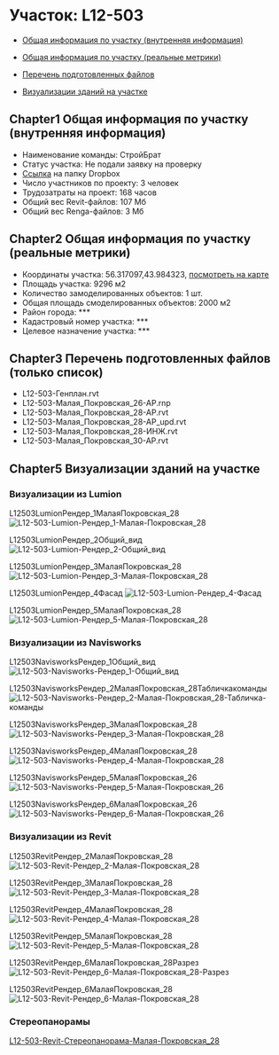 # Участок: L12-503

* [Общая информация по участку (внутренняя информация)](#Chapter1)

* [Общая информация по участку (реальные метрики)](#Chapter2)

* [Перечень подготовленных файлов](#Chapter3)

* [Визуализации зданий на участке](#Chapter5)

## <a id="test">Chapter1</a> Общая информация по участку (внутренняя информация)
+ Наименование команды: СтройБрат
+ Статус участка: Не подали заявку на проверку
+ [Ссылка](https://www.dropbox.com/sh/wvvgv1nw1iqred9/AABwMMqKgR9z3mIFK34j-cNja/L12_503?dl=0) на папку Dropbox
+ Число участников по проекту: 3 человек
+ Трудозатраты на проект: 168 часов
+ Общий вес Revit-файлов: 107 Мб
+ Общий вес Renga-файлов: 3 Мб
## <a id="test">Chapter2</a> Общая информация по участку (реальные метрики)
+ Координаты участка: 56.317097,43.984323, [посмотреть на карте](https://yandex.ru/maps/47/nizhny-novgorod/?ll=56.317097%2C43.984323&z=19)
+ Площадь участка: 9296 м2
+ Количество замоделированных объектов: 1 шт.
+ Общая площадь смоделированных объектов: 2000 м2
+ Район города: *** 
+ Кадастровый номер участка: *** 
+ Целевое назначение участка: *** 
## <a id="test">Chapter3</a> Перечень подготовленных файлов (только список)
+ L12-503-Генплан.rvt
+ L12-503-Малая_Покровская_26-АР.rnp
+ L12-503-Малая_Покровская_28-АР.rvt
+ L12-503-Малая_Покровская_28-АР_upd.rvt
+ L12-503-Малая_Покровская_28-ИНЖ.rvt
+ L12-503-Малая_Покровская_30-АР.rvt
## <a id="test">Chapter5</a> Визуализации зданий на участке
### Визуализации из Lumion
L12503LumionРендер_1МалаяПокровская_28
![L12-503-Lumion-Рендер_1-Малая-Покровская_28](/Images/L12_503/L12-503-Lumion-Рендер_1-Малая-Покровская_28_Compressed.jpg)

L12503LumionРендер_2Общий_вид
![L12-503-Lumion-Рендер_2-Общий_вид](/Images/L12_503/L12-503-Lumion-Рендер_2-Общий_вид_Compressed.jpg)

L12503LumionРендер_3МалаяПокровская_28
![L12-503-Lumion-Рендер_3-Малая-Покровская_28](/Images/L12_503/L12-503-Lumion-Рендер_3-Малая-Покровская_28_Compressed.jpg)

L12503LumionРендер_4Фасад
![L12-503-Lumion-Рендер_4-Фасад](/Images/L12_503/L12-503-Lumion-Рендер_4-Фасад_Compressed.jpg)

L12503LumionРендер_5МалаяПокровская_28
![L12-503-Lumion-Рендер_5-Малая-Покровская_28](/Images/L12_503/L12-503-Lumion-Рендер_5-Малая-Покровская_28_Compressed.jpg)

### Визуализации из Navisworks
L12503NavisworksРендер_1Общий_вид
![L12-503-Navisworks-Рендер_1-Общий_вид](/Images/L12_503/L12-503-Navisworks-Рендер_1-Общий_вид_Compressed.jpg)

L12503NavisworksРендер_2МалаяПокровская_28Табличкакоманды
![L12-503-Navisworks-Рендер_2-Малая-Покровская_28-Табличка-команды](/Images/L12_503/L12-503-Navisworks-Рендер_2-Малая-Покровская_28-Табличка-команды_Compressed.jpg)

L12503NavisworksРендер_3МалаяПокровская_28
![L12-503-Navisworks-Рендер_3-Малая-Покровская_28](/Images/L12_503/L12-503-Navisworks-Рендер_3-Малая-Покровская_28_Compressed.jpg)

L12503NavisworksРендер_4МалаяПокровская_28
![L12-503-Navisworks-Рендер_4-Малая-Покровская_28](/Images/L12_503/L12-503-Navisworks-Рендер_4-Малая-Покровская_28_Compressed.jpg)

L12503NavisworksРендер_5МалаяПокровская_26
![L12-503-Navisworks-Рендер_5-Малая-Покровская_26](/Images/L12_503/L12-503-Navisworks-Рендер_5-Малая-Покровская_26_Compressed.jpg)

L12503NavisworksРендер_6МалаяПокровская_26
![L12-503-Navisworks-Рендер_6-Малая-Покровская_26](/Images/L12_503/L12-503-Navisworks-Рендер_6-Малая-Покровская_26_Compressed.jpg)

### Визуализации из Revit
L12503RevitРендер_2МалаяПокровская_28
![L12-503-Revit-Рендер_2-Малая-Покровская_28](/Images/L12_503/L12-503-Revit-Рендер_2-Малая-Покровская_28_Compressed.jpg)

L12503RevitРендер_3МалаяПокровская_28
![L12-503-Revit-Рендер_3-Малая-Покровская_28](/Images/L12_503/L12-503-Revit-Рендер_3-Малая-Покровская_28_Compressed.jpg)

L12503RevitРендер_4МалаяПокровская_28
![L12-503-Revit-Рендер_4-Малая-Покровская_28](/Images/L12_503/L12-503-Revit-Рендер_4-Малая-Покровская_28_Compressed.jpg)

L12503RevitРендер_5МалаяПокровская_28
![L12-503-Revit-Рендер_5-Малая-Покровская_28](/Images/L12_503/L12-503-Revit-Рендер_5-Малая-Покровская_28_Compressed.jpg)

L12503RevitРендер_6МалаяПокровская_28Разрез
![L12-503-Revit-Рендер_6-Малая-Покровская_28-Разрез](/Images/L12_503/L12-503-Revit-Рендер_6-Малая-Покровская_28-Разрез_Compressed.jpg)

L12503RevitРендер_6МалаяПокровская_28
![L12-503-Revit-Рендер_6-Малая-Покровская_28](/Images/L12_503/L12-503-Revit-Рендер_6-Малая-Покровская_28_Compressed.jpg)

### Стереопанорамы
[L12-503-Revit-Стереопанорама-Малая-Покровская_28](https://pano.autodesk.com/pano.html?url=jpgs/083b227f-a8db-4cc9-9885-d69f15a5e47e&version=2)

